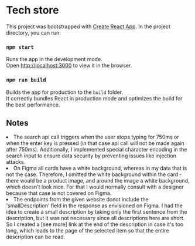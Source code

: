 # Tech store

This project was bootstrapped with [Create React App](https://github.com/facebook/create-react-app). In the project directory, you can run:

### `npm start`

Runs the app in the development mode.\
Open [http://localhost:3000](http://localhost:3000) to view it in the browser.

### `npm run build`

Builds the app for production to the `build` folder.\
It correctly bundles React in production mode and optimizes the build for the best performance.

## Notes
<li>The search api call triggers when the user stops typing for 750ms or when the enter key is pressed (in that case api call will not be made again after 750ms). Additionally, I implemented special character encoding in the search input to ensure data security by preventing issues like injection attacks.</li>
<li>On Figma all cards have a white background, whereas in my data that is not the case. Therefore, I omitted the white background within the card - there would be a product image, and around the image a white background, which doesn't look nice. For that I would normally consult with a designer because that case is not covered on Figma.</li>
<li>The endpoints from the given website donot include the 'smallDescription' field in the response as envisioned on Figma. I had the idea to create a small description by taking only the first sentence from the description, but it was not necessary since all descriptions here are short. So I created a [see more] link at the end of the description in case it's too long, which leads to the page of the selected item so that the entire description can be read.</li>


